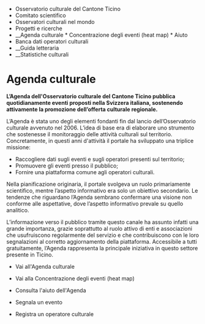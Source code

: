   * Osservatorio culturale del Cantone Ticino
  * Comitato scientifico
  * Osservatori culturali nel mondo
  * Progetti e ricerche
  *  __Agenda culturale
    * Concentrazione degli eventi (heat map)
    * Aiuto
  * Banca dati operatori culturali
  *  __Guida letteraria
  *  __Statistiche culturali

#  Agenda culturale

**L’Agenda dell'Osservatorio culturale del Cantone Ticino pubblica
quotidianamente eventi proposti nella Svizzera italiana, sostenendo
attivamente la promozione dell’offerta culturale regionale.**

L’Agenda è stata uno degli elementi fondanti fin dal lancio dell’Osservatorio
culturale avvenuto nel 2006. L’idea di base era di elaborare uno strumento che
sostenesse il monitoraggio delle attività culturali sul territorio.
Concretamente, in questi anni d'attività il portale ha sviluppato una triplice
missione:

  * Raccogliere dati sugli eventi e sugli operatori presenti sul territorio;
  * Promuovere gli eventi presso il pubblico;
  * Fornire una piattaforma comune agli operatori culturali.

Nella pianificazione originaria, il portale svolgeva un ruolo primariamente
scientifico, mentre l’aspetto informativo era solo un obiettivo secondario. Le
tendenze che riguardano l’Agenda sembrano confermare una visione non conforme
alle aspettative, dove l’aspetto informativo prevale su quello analitico.

L’informazione verso il pubblico tramite questo canale ha assunto infatti una
grande importanza, grazie soprattutto al ruolo attivo di enti e associazioni
che usufruiscono regolarmente del servizio e che contribuiscono con le loro
segnalazioni al corretto aggiornamento della piattaforma. Accessibile a tutti
gratuitamente, l’Agenda rappresenta la principale iniziativa in questo settore
presente in Ticino.

  * Vai all'Agenda culturale
  * Vai alla Concentrazione degli eventi (heat map)
  * Consulta l'aiuto dell'Agenda

  * Segnala un evento
  * Registra un operatore culturale

